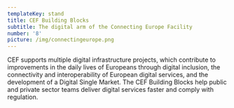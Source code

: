 ```yaml
---
templateKey: stand
title: CEF Building Blocks
subtitle: The digital arm of the Connecting Europe Facility
number: '8'
picture: /img/connectingeurope.png
---
```

CEF supports multiple digital infrastructure projects, which contribute to improvements in the daily lives of Europeans through digital inclusion, the connectivity and interoperability of European digital services, and the development of a Digital Single Market. The CEF Building Blocks help public and private sector teams deliver digital services faster and comply with regulation.
